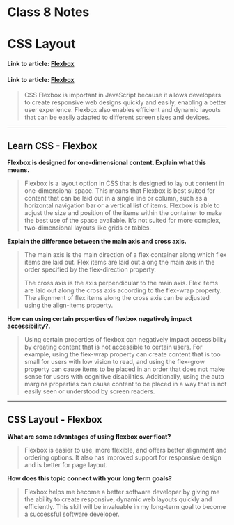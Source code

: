 # Class 8 Notes

# CSS Layout

#### Link to article: [Flexbox](https://web.dev/learn/css/flexbox/)
#### Link to article: [Flexbox](https://developer.mozilla.org/en-US/docs/Learn/CSS/CSS_layout/Flexbox)


> CSS Flexbox is important in JavaScript because it allows developers to create responsive web designs quickly and easily, enabling a better user experience. Flexbox also enables efficient and dynamic layouts that can be easily adapted to different screen sizes and devices.


***

## Learn CSS - Flexbox

**Flexbox is designed for one-dimensional content. Explain what this means.**
> Flexbox is a layout option in CSS that is designed to lay out content in one-dimensional space. This means that Flexbox is best suited for content that can be laid out in a single line or column, such as a horizontal navigation bar or a vertical list of items. Flexbox is able to adjust the size and position of the items within the container to make the best use of the space available. It’s not suited for more complex, two-dimensional layouts like grids or tables.

**Explain the difference between the main axis and cross axis.**
> The main axis is the main direction of a flex container along which flex items are laid out. Flex items are laid out along the main axis in the order specified by the flex-direction property.
>
>The cross axis is the axis perpendicular to the main axis. Flex items are laid out along the cross axis according to the flex-wrap property. The alignment of flex items along the cross axis can be adjusted using the align-items property.

**How can using certain properties of flexbox negatively impact accessibility?.**
> Using certain properties of flexbox can negatively impact accessibility by creating content that is not accessible to certain users. For example, using the flex-wrap property can create content that is too small for users with low vision to read, and using the flex-grow property can cause items to be placed in an order that does not make sense for users with cognitive disabilities. Additionally, using the auto margins properties can cause content to be placed in a way that is not easily seen or understood by screen readers.


***

## CSS Layout - Flexbox

**What are some advantages of using flexbox over float?**
> Flexbox is easier to use, more flexible, and offers better alignment and ordering options. It also has improved support for responsive design and is better for page layout.

**How does this topic connect with your long term goals?**
> Flexbox helps me become a better software developer by giving me the ability to create responsive, dynamic web layouts quickly and efficiently. This skill will be invaluable in my long-term goal to become a successful software developer.

